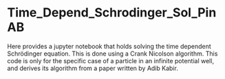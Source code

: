 # Time_Depend_Schrodinger_Sol_PinAB
Here provides a jupyter notebook that holds solving the time dependent Schrödinger equation. This is done using a Crank Nicolson algorithm. This code is only for the specific case of a particle in an infinite potential well, and derives its algorithm from a paper written by Adib Kabir. 
